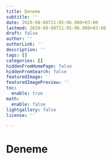 ```yaml
---
title: Deneme
subtitle: ''
date: 2020-08-08T21:05:06.000+03:00
lastmod: 2020-08-08T21:05:06.000+03:00
draft: false
author: ''
authorLink: ''
description: ''
tags: []
categories: []
hiddenFromHomePage: false
hiddenFromSearch: false
featuredImage: ''
featuredImagePreview: ''
toc:
  enable: true
math:
  enable: false
lightgallery: false
license: ''

---
```

# Deneme